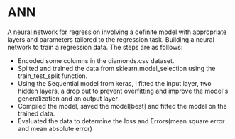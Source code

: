 # ANN
A neural network for regression involving a definite model with appropriate layers and parameters tailored to the regression task.
Building a neural network to train a regression data.
The steps are as follows:
  - Encoded some columns in the diamonds.csv dataset.
  - Splited and trained the data from sklearn.model_selection using the train_test_split function.
  - Using the Sequential model from keras, i fitted the input layer, two hidden layers, a drop out to prevent overfitting and improve the model's generalization and an output layer
  - Compiled the model, saved the model[best] and fitted the model on the trained data.
  - Evaluated the data to determine the loss and Errors(mean square error and mean absolute error)
